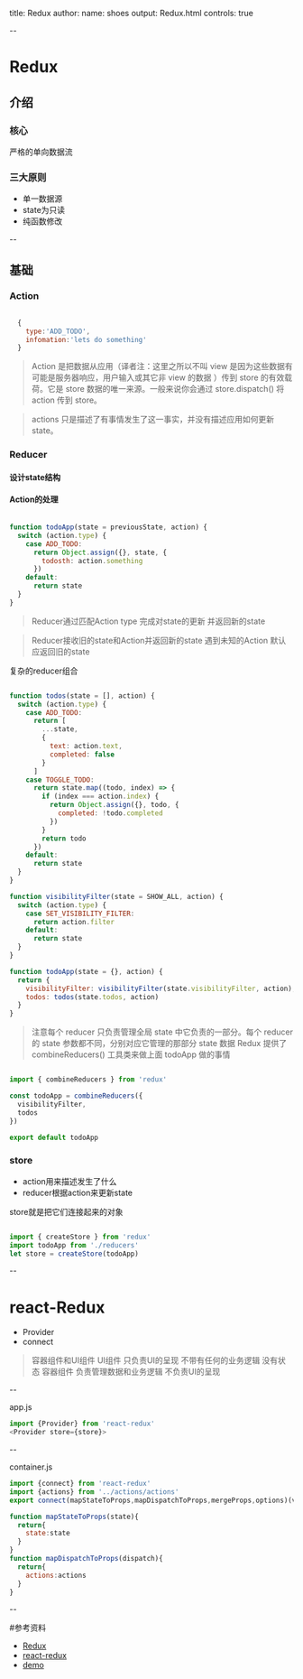 title: Redux
author:
  name: shoes
output: Redux.html
controls: true

--

# Redux

## 介绍

### 核心
  严格的单向数据流

### 三大原则
  * 单一数据源
  * state为只读
  * 纯函数修改

--

## 基础

### Action

```javascript

  {
    type:'ADD_TODO',
    infomation:'lets do something'
  }

```

>Action 是把数据从应用（译者注：这里之所以不叫 view 是因为这些数据有可能是服务器响应，用户输入或其它非 view 的数据 ）传到 store 的有效载荷。它是 store 数据的唯一来源。一般来说你会通过 store.dispatch() 将 action 传到 store。

> actions 只是描述了有事情发生了这一事实，并没有描述应用如何更新 state。

### Reducer

#### 设计state结构

#### Action的处理

```javascript

function todoApp(state = previousState, action) {
  switch (action.type) {
    case ADD_TODO:
      return Object.assign({}, state, {
        todosth: action.something
      })
    default:
      return state
  }
}

```

>Reducer通过匹配Action type 完成对state的更新 并返回新的state

>Reducer接收旧的state和Action并返回新的state 遇到未知的Action 默认应返回旧的state


复杂的reducer组合

```javascript

function todos(state = [], action) {
  switch (action.type) {
    case ADD_TODO:
      return [
        ...state,
        {
          text: action.text,
          completed: false
        }
      ]
    case TOGGLE_TODO:
      return state.map((todo, index) => {
        if (index === action.index) {
          return Object.assign({}, todo, {
            completed: !todo.completed
          })
        }
        return todo
      })
    default:
      return state
  }
}

function visibilityFilter(state = SHOW_ALL, action) {
  switch (action.type) {
    case SET_VISIBILITY_FILTER:
      return action.filter
    default:
      return state
  }
}

function todoApp(state = {}, action) {
  return {
    visibilityFilter: visibilityFilter(state.visibilityFilter, action),
    todos: todos(state.todos, action)
  }
}

```

>注意每个 reducer 只负责管理全局 state 中它负责的一部分。每个 reducer 的 state 参数都不同，分别对应它管理的那部分 state 数据
Redux 提供了 combineReducers() 工具类来做上面 todoApp 做的事情

```javascript

import { combineReducers } from 'redux'

const todoApp = combineReducers({
  visibilityFilter,
  todos
})

export default todoApp

```



### store
  * action用来描述发生了什么
  * reducer根据action来更新state

store就是把它们连接起来的对象

```javascript

import { createStore } from 'redux'
import todoApp from './reducers'
let store = createStore(todoApp)

```


--

# react-Redux

* Provider
* connect


>容器组件和UI组件   UI组件  只负责UI的呈现 不带有任何的业务逻辑  没有状态   容器组件  负责管理数据和业务逻辑 不负责UI的呈现

--

app.js
```javascript
import {Provider} from 'react-redux'
<Provider store={store}>
```

--

container.js
```javascript
import {connect} from 'react-redux'
import {actions} from '../actions/actions'
export connect(mapStateToProps,mapDispatchToProps,mergeProps,options)(viewComponent)

function mapStateToProps(state){
  return{
    state:state
  }
}
function mapDispatchToProps(dispatch){
  return{
    actions:actions
  }
}
```
--

#参考资料
* [Redux](http://www.redux.org.cn/)
* [react-redux](https://redux.js.org/)
* [demo](https://github.com/Jshoes/reduxPro.git)
